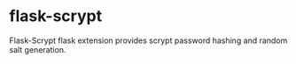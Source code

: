 flask-scrypt
============
Flask-Scrypt flask extension provides scrypt password hashing and random salt generation.
